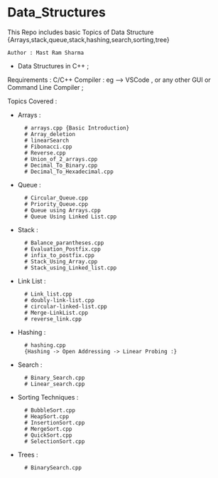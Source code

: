 # Data_Structures

This Repo includes basic Topics of Data Structure {Arrays,stack,queue,stack,hashing,search,sorting,tree}

``Author : Mast Ram Sharma``

* Data Structures in C++ ;

Requirements :
 C/C++ Compiler : eg --> VSCode , or any other GUI or Command Line Compiler ;

Topics Covered :

* Arrays :

        # arrays.cpp {Basic Introduction}
        # Array_deletion
        # linearSearch
        # Fibonacci.cpp
        # Reverse.cpp
        # Union_of_2_arrays.cpp
        # Decimal_To_Binary.cpp
        # Decimal_To_Hexadecimal.cpp
* Queue :

        # Circular_Queue.cpp
        # Priority_Queue.cpp
        # Queue using Arrays.cpp
        # Queue Using Linked List.cpp
* Stack :

        # Balance_parantheses.cpp
        # Evaluation_Postfix.cpp
        # infix_to_postfix.cpp
        # Stack_Using_Array.cpp
        # Stack_using_Linked_list.cpp
* Link List :

        # Link_list.cpp
        # doubly-link-list.cpp
        # circular-linked-list.cpp
        # Merge-LinkList.cpp
        # reverse_link.cpp
* Hashing :

        # hashing.cpp
        {Hashing -> Open Addressing -> Linear Probing :}
* Search :

        # Binary_Search.cpp
        # Linear_search.cpp
* Sorting Techniques :

        # BubbleSort.cpp
        # HeapSort.cpp
        # InsertionSort.cpp
        # MergeSort.cpp
        # QuickSort.cpp
        # SelectionSort.cpp
* Trees :
  
        # BinarySearch.cpp
